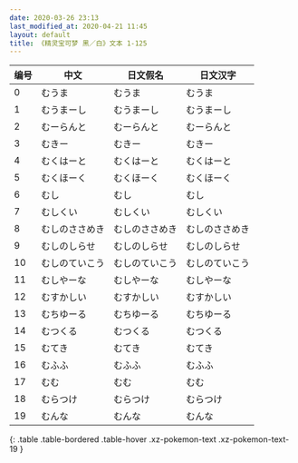 ```yaml
---
date: 2020-03-26 23:13
last_modified_at: 2020-04-21 11:45
layout: default
title: 《精灵宝可梦 黑／白》文本 1-125
---
```

| 编号 | 中文 | 日文假名 | 日文汉字 |
| ---- | ---- | ---- | --- |
| 0 | むうま | むうま | むうま |
| 1 | むうまーし | むうまーし | むうまーし |
| 2 | むーらんと | むーらんと | むーらんと |
| 3 | むきー | むきー | むきー |
| 4 | むくはーと | むくはーと | むくはーと |
| 5 | むくほーく | むくほーく | むくほーく |
| 6 | むし | むし | むし |
| 7 | むしくい | むしくい | むしくい |
| 8 | むしのささめき | むしのささめき | むしのささめき |
| 9 | むしのしらせ | むしのしらせ | むしのしらせ |
| 10 | むしのていこう | むしのていこう | むしのていこう |
| 11 | むしやーな | むしやーな | むしやーな |
| 12 | むすかしい | むすかしい | むすかしい |
| 13 | むちゆーる | むちゆーる | むちゆーる |
| 14 | むつくる | むつくる | むつくる |
| 15 | むてき | むてき | むてき |
| 16 | むふふ | むふふ | むふふ |
| 17 | むむ | むむ | むむ |
| 18 | むらつけ | むらつけ | むらつけ |
| 19 | むんな | むんな | むんな |
{: .table .table-bordered .table-hover .xz-pokemon-text .xz-pokemon-text-19 }